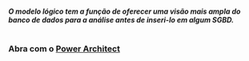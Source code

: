 ##### O modelo lógico tem a função de oferecer uma visão mais ampla do banco de dados para a análise antes de inseri-lo em algum SGBD.

#
### Abra com o [Power Architect](http://www.bestofbi.com/page/architect_download_os)
